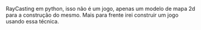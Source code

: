 RayCasting em python, isso não é um jogo, apenas um modelo de mapa 2d para a construção do mesmo. Mais para frente irei construir um jogo usando essa técnica.